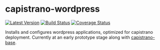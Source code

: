 # capistrano-wordpress

[![Latest Version](http://img.shields.io/github/release/thirdwavellc/chef-capistrano-wordpress.svg?style=flat-square)][release]
[![Build Status](http://img.shields.io/travis-ci/thirdwavellc/chef-capistrano-wordpress.svg?style=flat-square)][build]
[![Coverage Status](https://img.shields.io/coveralls/thirdwavellc/chef-capistrano-wordpress.svg?style=flat-square)][coverage]

[release]: https://github.com/thirdwavellc/chef-capistrano-wordpress/releases
[build]: https://travis-ci.org/thirdwavellc/chef-capistrano-wordpress
[coverage]: https://coveralls.io/r/thirdwavellc/chef-capistrano-wordpress

Installs and configures wordpress applications, optimized for capistrano
deployment. Currently at an early prototype stage along with
[capistrano-base](https://github.com/thirdwavellc/chef-capistrano-base).

